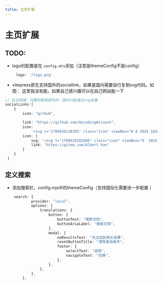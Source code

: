 ```yaml
---
title: 主页扩展
---
```


# 主页扩展 <Badge type="tip" text="^1.9.0" />

## TODO:
* logo的配置是在 `config.mts`添加（注意是themeConfig不是config）
```ts
     logo: '/logo.png'
```
* vitepress原生支持国外的sociallink，如果是国内需要自行复制svg代码。如图： 这里我没有能，如果自己感兴趣可以在自己网站能一下

```ts
// 社交链接，内置的都是国外的，国内只能通过svg设置
socialLinks:[
    {
        icon: "github", 

        link: "https://github.com/AzcodingAccount",
        icon:
            '<svg t="1704636138195" class="icon" viewBox="8 8 1024 1024" version="1.1" xmlns="http://www.wSVg:link:"https://blog.bugdesigner.cn"
        icon: {
            svg: '<svg t="1704626282666" class="icon" viewBox="0  1024 1024" version="1.1" xmins="http://wwW.W
            link: "https://gitee.com/Albert han"
        }
    }
 ]   
```
## 定义搜索
* 添加搜索栏，config.mjs中的themeConfig（支持国际化需要进一步配置 ）
```ts
    search: {
            provider: "local",
            options: {
                translations: {
                    button: {
                        buttonText: "搜索文档",
                        buttonAriaLabel: "搜索文档",
                    },
                    modal: {
                        noResultsText: "无法找到相关结果",
                        resetButtonTitle: "清除查询条件",
                        footer: {
                            selectText: "选择",
                            navigateText: "切换",
                        },
                    },
                },
            },
        },
```
